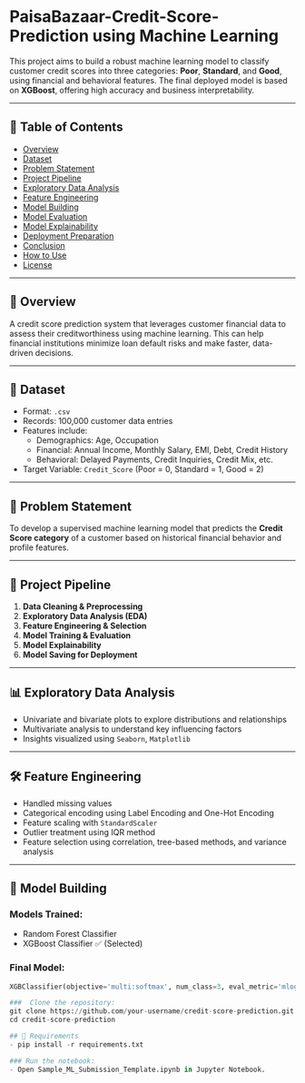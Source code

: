 # PaisaBazaar-Credit-Score-Prediction using Machine Learning

This project aims to build a robust machine learning model to classify customer credit scores into three categories: **Poor**, **Standard**, and **Good**, using financial and behavioral features. The final deployed model is based on **XGBoost**, offering high accuracy and business interpretability.

---

## 📁 Table of Contents

- [Overview](#overview)
- [Dataset](#dataset)
- [Problem Statement](#problem-statement)
- [Project Pipeline](#project-pipeline)
- [Exploratory Data Analysis](#exploratory-data-analysis)
- [Feature Engineering](#feature-engineering)
- [Model Building](#model-building)
- [Model Evaluation](#model-evaluation)
- [Model Explainability](#model-explainability)
- [Deployment Preparation](#deployment-preparation)
- [Conclusion](#conclusion)
- [How to Use](#how-to-use)
- [License](#license)

---

## 📌 Overview

A credit score prediction system that leverages customer financial data to assess their creditworthiness using machine learning. This can help financial institutions minimize loan default risks and make faster, data-driven decisions.

---

## 🧾 Dataset

- Format: `.csv`
- Records: 100,000 customer data entries
- Features include:
  - Demographics: Age, Occupation
  - Financial: Annual Income, Monthly Salary, EMI, Debt, Credit History
  - Behavioral: Delayed Payments, Credit Inquiries, Credit Mix, etc.
- Target Variable: `Credit_Score` (Poor = 0, Standard = 1, Good = 2)

---

## 🧠 Problem Statement

To develop a supervised machine learning model that predicts the **Credit Score category** of a customer based on historical financial behavior and profile features.

---

## 🔄 Project Pipeline

1. **Data Cleaning & Preprocessing**
2. **Exploratory Data Analysis (EDA)**
3. **Feature Engineering & Selection**
4. **Model Training & Evaluation**
5. **Model Explainability**
6. **Model Saving for Deployment**

---

## 📊 Exploratory Data Analysis

- Univariate and bivariate plots to explore distributions and relationships
- Multivariate analysis to understand key influencing factors
- Insights visualized using `Seaborn`, `Matplotlib`

---

## 🛠️ Feature Engineering

- Handled missing values
- Categorical encoding using Label Encoding and One-Hot Encoding
- Feature scaling with `StandardScaler`
- Outlier treatment using IQR method
- Feature selection using correlation, tree-based methods, and variance analysis

---

## 🤖 Model Building

### Models Trained:
- Random Forest Classifier
- XGBoost Classifier ✅ (Selected)

### Final Model:
```python
XGBClassifier(objective='multi:softmax', num_class=3, eval_metric='mlogloss')

###  Clone the repository:
git clone https://github.com/your-username/credit-score-prediction.git
cd credit-score-prediction

## 🤖 Requirements
- pip install -r requirements.txt

### Run the notebook:
- Open Sample_ML_Submission_Template.ipynb in Jupyter Notebook.
